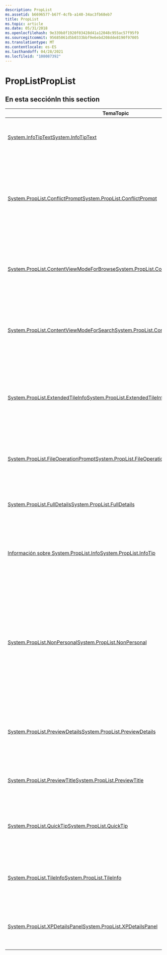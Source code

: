 ```yaml
---
description: PropList
ms.assetid: b6696577-b67f-4cfb-a140-34ac3fb68eb7
title: PropList
ms.topic: article
ms.date: 05/31/2018
ms.openlocfilehash: 9e339b8f1920f03428d41a12048c955ac57f95f9
ms.sourcegitcommit: 95685061d5b0333bbf9e6ebd208dde8190f97005
ms.translationtype: MT
ms.contentlocale: es-ES
ms.lasthandoff: 04/28/2021
ms.locfileid: "108087392"
---
```

# <a name="proplist"></a><span data-ttu-id="88b3c-103">PropList</span><span class="sxs-lookup"><span data-stu-id="88b3c-103">PropList</span></span>

## <a name="in-this-section"></a><span data-ttu-id="88b3c-104">En esta sección</span><span class="sxs-lookup"><span data-stu-id="88b3c-104">In this section</span></span>



| <span data-ttu-id="88b3c-105">Tema</span><span class="sxs-lookup"><span data-stu-id="88b3c-105">Topic</span></span>                                                                                                            | <span data-ttu-id="88b3c-106">Descripción</span><span class="sxs-lookup"><span data-stu-id="88b3c-106">Description</span></span>                                                                                                                                                                                                                        |
|------------------------------------------------------------------------------------------------------------------|------------------------------------------------------------------------------------------------------------------------------------------------------------------------------------------------------------------------------------|
| [<span data-ttu-id="88b3c-107">System.InfoTipText</span><span class="sxs-lookup"><span data-stu-id="88b3c-107">System.InfoTipText</span></span>](./props-system-infotiptext.md)<br/>                                             | <span data-ttu-id="88b3c-108">Texto (con valores de propiedad con formato) que se mostrará en la información.</span><span class="sxs-lookup"><span data-stu-id="88b3c-108">The text (with formatted property values) to show in the infotip.</span></span><br/>                                                                                                                                                       |
| [<span data-ttu-id="88b3c-109">System.PropList.ConflictPrompt</span><span class="sxs-lookup"><span data-stu-id="88b3c-109">System.PropList.ConflictPrompt</span></span>](./props-system-proplist-conflictprompt.md)<br/>                     | <span data-ttu-id="88b3c-110">Lista de propiedades que se mostrarán en el cuadro de diálogo de resolución de conflictos de la operación de archivo.</span><span class="sxs-lookup"><span data-stu-id="88b3c-110">The list of properties to show in the file operation conflict resolution dialog.</span></span> <span data-ttu-id="88b3c-111">No se mostrarán las propiedades con valores vacíos.</span><span class="sxs-lookup"><span data-stu-id="88b3c-111">Properties with empty values will not be displayed.</span></span><br/>                                                                                    |
| [<span data-ttu-id="88b3c-112">System.PropList.ContentViewModeForBrowse</span><span class="sxs-lookup"><span data-stu-id="88b3c-112">System.PropList.ContentViewModeForBrowse</span></span>](./props-system-proplist-contentviewmodeforbrowse.md)<br/> | <span data-ttu-id="88b3c-113">Lista de propiedades que se mostrarán en el modo de vista de contenido de un elemento en el contexto de exploración.</span><span class="sxs-lookup"><span data-stu-id="88b3c-113">The list of properties to show in the content view mode of an item in the context of browsing.</span></span><br/>                                                                                                                          |
| [<span data-ttu-id="88b3c-114">System.PropList.ContentViewModeForSearch</span><span class="sxs-lookup"><span data-stu-id="88b3c-114">System.PropList.ContentViewModeForSearch</span></span>](./props-system-proplist-contentviewmodeforsearch.md)<br/> | <span data-ttu-id="88b3c-115">Identifica la lista de propiedades que se mostrarán en el modo de vista de contenido de un elemento en el contexto de la búsqueda.</span><span class="sxs-lookup"><span data-stu-id="88b3c-115">Identifies the list of properties to show in the content view mode of an item in the context of searching.</span></span> <br/>                                                                                                             |
| [<span data-ttu-id="88b3c-116">System.PropList.ExtendedTileInfo</span><span class="sxs-lookup"><span data-stu-id="88b3c-116">System.PropList.ExtendedTileInfo</span></span>](./props-system-proplist-extendedtileinfo.md)<br/>                 | <span data-ttu-id="88b3c-117">Lista de propiedades que se mostrarán en la vista de lista en iconos extendidos.</span><span class="sxs-lookup"><span data-stu-id="88b3c-117">The list of properties to show in the listview on extended tiles.</span></span> <span data-ttu-id="88b3c-118">Regístrese en el valor reg de "ExtendedTileInfo".</span><span class="sxs-lookup"><span data-stu-id="88b3c-118">Register under the regvalue of "ExtendedTileInfo".</span></span><br/>                                                                                                    |
| [<span data-ttu-id="88b3c-119">System.PropList.FileOperationPrompt</span><span class="sxs-lookup"><span data-stu-id="88b3c-119">System.PropList.FileOperationPrompt</span></span>](./props-system-proplist-fileoperationprompt.md)<br/>           | <span data-ttu-id="88b3c-120">Lista de propiedades que se mostrarán en el cuadro de diálogo de confirmación de la operación de archivo.</span><span class="sxs-lookup"><span data-stu-id="88b3c-120">The list of properties to show in the file operation confirmation dialog.</span></span><br/>                                                                                                                                               |
| [<span data-ttu-id="88b3c-121">System.PropList.FullDetails</span><span class="sxs-lookup"><span data-stu-id="88b3c-121">System.PropList.FullDetails</span></span>](./props-system-proplist-fulldetails.md)<br/>                           | <span data-ttu-id="88b3c-122">Lista de todas las propiedades que se mostrarán en la página de detalles.</span><span class="sxs-lookup"><span data-stu-id="88b3c-122">The list of all the properties to show in the details page.</span></span> <br/>                                                                                                                                                            |
| [<span data-ttu-id="88b3c-123">Información sobre System.PropList.Info</span><span class="sxs-lookup"><span data-stu-id="88b3c-123">System.PropList.InfoTip</span></span>](./props-system-proplist-infotip.md)<br/>                                   | <span data-ttu-id="88b3c-124">Lista de propiedades que se mostrarán en la información.</span><span class="sxs-lookup"><span data-stu-id="88b3c-124">The list of properties to show in the infotip.</span></span> <span data-ttu-id="88b3c-125">No se mostrarán las propiedades con valores vacíos.</span><span class="sxs-lookup"><span data-stu-id="88b3c-125">Properties with empty values will not be displayed.</span></span><br/>                                                                                                                      |
| [<span data-ttu-id="88b3c-126">System.PropList.NonPersonal</span><span class="sxs-lookup"><span data-stu-id="88b3c-126">System.PropList.NonPersonal</span></span>](./props-system-proplist-nonpersonal.md)<br/>                           | <span data-ttu-id="88b3c-127">Lista de propiedades que se consideran "no personales".</span><span class="sxs-lookup"><span data-stu-id="88b3c-127">The list of properties considered 'non-personal'.</span></span> <span data-ttu-id="88b3c-128">El sistema dejará estas propiedades intactas cuando se le indique que quiten todas las propiedades no personales de un archivo determinado.</span><span class="sxs-lookup"><span data-stu-id="88b3c-128">The system will leave these properties untouched when directed to remove all non-personal properties from a given file.</span></span> <span data-ttu-id="88b3c-129">Regístrese con el valor reg de "NonPersonal".</span><span class="sxs-lookup"><span data-stu-id="88b3c-129">Register under the regvalue of "NonPersonal".</span></span><br/> |
| [<span data-ttu-id="88b3c-130">System.PropList.PreviewDetails</span><span class="sxs-lookup"><span data-stu-id="88b3c-130">System.PropList.PreviewDetails</span></span>](./props-system-proplist-previewdetails.md)<br/>                     | <span data-ttu-id="88b3c-131">Lista de propiedades que se mostrarán en el panel de vista previa.</span><span class="sxs-lookup"><span data-stu-id="88b3c-131">The list of properties to display in the preview pane.</span></span> <span data-ttu-id="88b3c-132">Regístrese en el valor reg de "PreviewDetails".</span><span class="sxs-lookup"><span data-stu-id="88b3c-132">Register under the regvalue of "PreviewDetails".</span></span><br/>                                                                                                                 |
| [<span data-ttu-id="88b3c-133">System.PropList.PreviewTitle</span><span class="sxs-lookup"><span data-stu-id="88b3c-133">System.PropList.PreviewTitle</span></span>](./props-system-proplist-previewtitle.md)<br/>                         | <span data-ttu-id="88b3c-134">Una o dos propiedades que se mostrarán en la sección de título del panel de vista previa.</span><span class="sxs-lookup"><span data-stu-id="88b3c-134">The one or two properties to display in the preview pane title section.</span></span><br/>                                                                                                                                                 |
| [<span data-ttu-id="88b3c-135">System.PropList.QuickTip</span><span class="sxs-lookup"><span data-stu-id="88b3c-135">System.PropList.QuickTip</span></span>](./props-system-proplist-quicktip.md)<br/>                                 | <span data-ttu-id="88b3c-136">Lista de propiedades que se mostrarán en la información cuando el elemento se encuentra en una red lenta.</span><span class="sxs-lookup"><span data-stu-id="88b3c-136">The list of properties to show in the infotip when the item is on a slow network.</span></span><br/>                                                                                                                                       |
| [<span data-ttu-id="88b3c-137">System.PropList.TileInfo</span><span class="sxs-lookup"><span data-stu-id="88b3c-137">System.PropList.TileInfo</span></span>](./props-system-proplist-tileinfo.md)<br/>                                 | <span data-ttu-id="88b3c-138">Lista de propiedades que se mostrarán en la vista de lista en los iconos.</span><span class="sxs-lookup"><span data-stu-id="88b3c-138">The list of properties to show in the listview on tiles.</span></span> <span data-ttu-id="88b3c-139">Regístrese en el valor reg de "TileInfo".</span><span class="sxs-lookup"><span data-stu-id="88b3c-139">Register under the regvalue of "TileInfo".</span></span><br/>                                                                                                                     |
| [<span data-ttu-id="88b3c-140">System.PropList.XPDetailsPanel</span><span class="sxs-lookup"><span data-stu-id="88b3c-140">System.PropList.XPDetailsPanel</span></span>](./props-system-proplist-xpdetailspanel.md)<br/>                     | <span data-ttu-id="88b3c-141">Obsoleto.</span><span class="sxs-lookup"><span data-stu-id="88b3c-141">Obsolete.</span></span> <span data-ttu-id="88b3c-142">Lista de propiedades que se mostrarán en el panel de detalles de vista web xp.</span><span class="sxs-lookup"><span data-stu-id="88b3c-142">The list of properties to display in the XP webview details panel.</span></span><br/>                                                                                                                                            |



 

 

 
